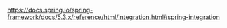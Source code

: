 
https://docs.spring.io/spring-framework/docs/5.3.x/reference/html/integration.html#spring-integration  

